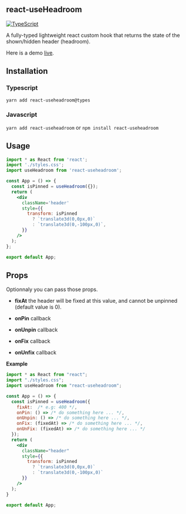 ## react-useHeadroom

[![TypeScript](https://badges.frapsoft.com/typescript/code/typescript.svg?v=101)](https://github.com/microsoft/TypeScript)

A fully-typed lightweight react custom hook that returns the state of the shown/hidden header (headroom).

Here is a demo [live](https://codesandbox.io/s/tender-snowflake-zf79v).

## Installation

### Typescript

`yarn add react-useheadroom@types`

### Javascript

`yarn add react-useheadroom` or `npm install react-useheadroom`

## Usage

```jsx
import * as React from 'react';
import './styles.css';
import useHeadroom from 'react-useheadroom';

const App = () => {
  const isPinned = useHeadroom({});
  return (
    <div
      className='header'
      style={{
        transform: isPinned
          ? `translate3d(0,0px,0)`
          : `translate3d(0,-100px,0)`,
      }}
    />
  );
};

export default App;
```

## Props

Optionnaly you can pass those props.

- **fixAt** the header will be fixed at this value, and cannot be unpinned (default value is 0).

- **onPin** callback

- **onUnpin** callback

- **onFix** callback

- **onUnfix** callback

**Example**

```jsx
import * as React from "react";
import "./styles.css";
import useHeadroom from "react-useheadroom";

const App = () => {
  const isPinned = useHeadroom({
    fixAt:  /* e.g: 400 */,
    onPin: () => /* do something here ... */,
    onUnpin: () => /* do something here ... */,
    onFix: (fixedAt) => /* do something here ... */,
    onUnFix: (fixedAt) => /* do something here ... */
  });
  return (
    <div
      className="header"
      style={{
        transform: isPinned
          ? `translate3d(0,0px,0)`
          : `translate3d(0,-100px,0)`
      }}
    />
  );
}

export default App;
```
